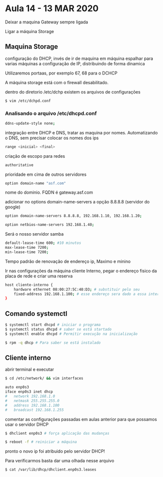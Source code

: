 # Aula 14 - 13 MAR 2020

Deixar a maquina Gateway sempre ligada

Ligar a máquina Storage

## Maquina Storage

configuração do DHCP, invés de ir de maquina em máquina espalhar para varias máquinas a configuração de IP, distribuindo de forma dinamica

Utilizaremos portaas, por exemplo 67, 68 para o DCHCP

A máquina storage está com o firewall desabilitado.

dentro do diretorio /etc/dchp existem os arquivos de configurações

```bash
$ vim /etc/dchpd.conf
```

### Analisando o arquivo /etc/dhcpd.conf

```bash
ddns-update-style none;
```

integração entre DHCP e DNS, tratar as maquina por nomes. Automatizando o DNS, sem precisar colocar os nomes dos ips

```bash
range <inicial> <final>
```

criação de escopo para redes

```bash
authoritative
```

prioridade em cima de outros servidores

```bash
option domain-name "asf.com"
```
nome do dominio. FQDN é gateway.asf.com

adicionar no options domain-name-servers a opção 8.8.8.8 (servidor do google)

```bash
option domain-name-servers 8.8.8.8, 192.168.1.10, 192.168.1.20;
```

```bash
option netbios-name-servers 192.168.1.40;
```
Será o nosso servidor samba

```bash
default-lease-time 600; #10 minutos
max-lease-time 7200;
min-lease-time 7200;
```
Tempo padrão de renovação de endereço ip, Maximo e minino

Ir nas configurações da máquina cliente Interno, pegar o endereço fisico da placa de rede e criar uma reserva 

```bash
host cliente-interno {
    hardware ethernet 08:00:27:5C:40:D3; # substituir pelo seu
    fixed-address 192.168.1.100; # esse endereço sera dado a essa interface
}
```

## Comando systemctl

```bash
$ systemctl start dhcpd # iniciar o programa
$ systemctl status dhcpd # saber se está startado
$ systemctl enable dhcpd # Permitir execução na inicialização
```

```bash
$ rpm -q dhcp # Para saber se está instalado
```

## Cliente interno

abrir terminal e executar

```bash
$ cd /etc/network/ && vim interfaces
```

```bash
auto enp0s3
iface enp0s3 inet dhcp
#   network 192.168.1.0
#   netmask 255.255.255.0
#   address 192.168.1.100
#   broadcast 192.168.1.255
```

comentar as configurações passadas em aulas anterior para que possamos usar o servidor DHCP


```bash
$ dhclient enp0s3 # força aplicação das mudanças
```

```bash
$ reboot -f # reiniciar a máquina
```

pronto o novo ip foi atribuido pelo servidor DHCP!

Para verificarmos basta dar uma olhada nesse arquivo

```bash
$ cat /var/lib/dhcp/dhclient.enp0s3.leases
```







